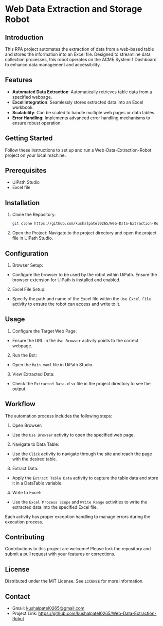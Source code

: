 # Web Data Extraction and Storage Robot

## Introduction
This RPA project automates the extraction of data from a web-based table and stores the information into an Excel file. Designed to streamline data collection processes, this robot operates on the ACME System 1 Dashboard to enhance data management and accessibility.

## Features
- **Automated Data Extraction**: Automatically retrieves table data from a specified webpage.
- **Excel Integration**: Seamlessly stores extracted data into an Excel workbook.
- **Scalability**: Can be scaled to handle multiple web pages or data tables.
- **Error Handling**: Implements advanced error handling mechanisms to ensure robust operation.

## Getting Started
Follow these instructions to set up and run a Web-Data-Extraction-Robot project on your local machine.

## Prerequisites
- UiPath Studio
- Excel file

## Installation
1. Clone the Repository:
   ```bash
   git clone https://github.com/kushalpatel0265/Web-Data-Extraction-Robot.git
2. Open the Project:
   Navigate to the project directory and open the project file in UiPath Studio.

## Configuration
1. Browser Setup:
- Configure the browser to be used by the robot within UiPath. Ensure the browser extension for UiPath is installed and enabled.
2. Excel File Setup:
- Specify the path and name of the Excel file within the `Use Excel File` activity to ensure the robot can access and write to it.
  
## Usage
1. Configure the Target Web Page:
- Ensure the URL in the `Use Browser` activity points to the correct webpage.
2. Run the Bot:
- Open the `Main.xaml` file in UiPath Studio.
3. View Extracted Data:
- Check the `Extracted_Data.xlsx` file in the project directory to see the output.

## Workflow
The automation process includes the following steps:
1. Open Browser:
- Use the `Use Browser` activity to open the specified web page.
2. Navigate to Data Table:
- Use the `Click` activity to navigate through the site and reach the page with the desired table.
3. Extract Data:
- Apply the `Extract Table Data` activity to capture the table data and store it in a DataTable variable.
4. Write to Excel:
- Use the `Excel Process Scope` and `Write Range` activities to write the extracted data into the specified Excel file.

Each activity has proper exception handling to manage errors during the execution process.

## Contributing
Contributions to this project are welcome! Please fork the repository and submit a pull request with your features or corrections.

## License
Distributed under the MIT License. See `LICENSE` for more information.

## Contact
- Gmail: kushalpatel0265@gmail.com
- Project Link: https://github.com/kushalpatel0265/Web-Data-Extraction-Robot
